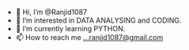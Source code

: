 - 👋 Hi, I’m @Ranjid1087
- 👀 I’m interested in DATA ANALYSING and CODING.
- 🌱 I’m currently learning PYTHON.
- 📫 How to reach me ...ranjid1087@gmail.com


